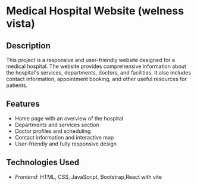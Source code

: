 # Medical Hospital Website (welness vista)

## Description
This project is a responsive and user-friendly website designed for a medical hospital. The website provides comprehensive information about the hospital's services, departments, doctors, and facilities. It also includes contact information, appointment booking, and other useful resources for patients.

## Features
- Home page with an overview of the hospital
- Departments and services section
- Doctor profiles and scheduling
- Contact information and interactive map
- User-friendly and fully responsive design

## Technologies Used
- *Frontend*: HTML, CSS, JavaScript, Bootstrap,React with vite
